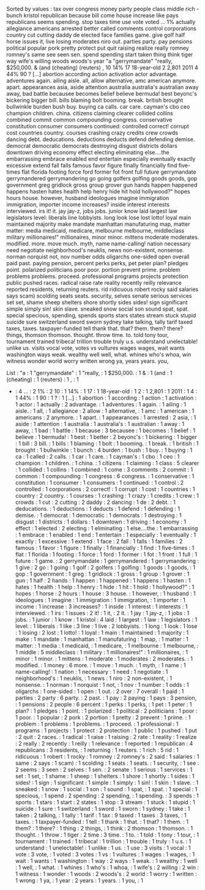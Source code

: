 Sorted by values :
tax over congress money party people class middle rich - bunch kristol republican because bill come house increase like pays republicans seems spending. stop taxes time use vote voted ... 1% actually allegiance americans arrested better called comments control corporations country cut cutting daddy de elected face families game. give golf half horse issues it, live losing moderates niro out. parties party. pay pensions political popular pork pretty protect put quit raising realize really romney romney's same see seen sen. spend spending start taken thing think tiger way wife's willing woods woods's year "a "gerrymandate" "really, $250,000. & (and (cheating) (reuters) , 10 14% 17 18-year-old 2 2,801 2011 4 44% 90 ? [...] abortion according action activation actor advantage. adventures again. ailing aisle. all, allow alternative, amc american anymore. apart. appearances asia, aside attention australia australia's australian away away, bad battle becausee becomes belief believe bermuda! best beyonc's bickering bigger bill. bills blaming bolt booming. break. british brought bullwinkle burden bush buy. buying ca calls. car care. cayman's cbo ceo champion children. china. citizens claiming clearer collided collins combined commit common compounding congress. conservative constitution consumer consumers continued: controlled correct! corrupt cost countries country. courses crashing crazy credits crew crowds dancing debt. deducations. deductions deducts defend defending demise. democrat democratic democrats destroying disgust districts dollars downtown driving economy effect electing eliminating else....the embarrassing embrace enabled end entertain especially eventually exactly excessive extend fall falls famous favor figure finally financially find five-times flat florida footing force ford former fot front full future gerrymandate gerrymandered gerrymandering go going golfers golfing goods goods, gop government greg gridlock gross group grover gun hands happen happened happens hasten hates health help henry hide hit hold hollywood?" hopes hours house. however, husband ideologues imagine immigration immigration, importer income increases? inside interest interests interviewed. irs it! it. jay jay-z, jobs jobs. junior know laid largest law legislators level: liberals line lobbyists. long look lose lost lotto! loyal main maintained majority make mandate manhattan manufaturing map, matter matter: media medicaid, medicare, melbourne melbourne, middleclass military millionaires!" millionaires, minor minor. mittens moderate moderates. modified. more. move much. myth, name name-calling! nation necessary need negotiate neighborhood's neuklis, news non-existent, nonsense. norman norquist not, nov number odds oligarchs one-sided open overall paid past. paying pension, percent perks perks, pet peter plan? pledges point. polarized politicians poor poor. portion prevent prime. problem problems problems. proceed. professional programs projects protection public pushed races. radical raise rate reality recently reilly relevance reported residents, returning reuters. rid ridicuous robert rocky said salaries says scam) scolding seats seats. security, selves senate serious services set set, shame sheep shelters shore shortly sides sides! sign significant simple simply sin! skin slave. sneaked snow social son sound spat, spat. special specious, spending, spends sports stars states stream stuck stupid suicide sure switzerland sword sworn sydney take talking, tally tarif taxed taxes, taxes. taxpayer-funded tell thank that. that? them. them? there? things, thomson thomson. thought. throw time. to. told tony tour, tournament trained tribeca! trillion trouble truly u.s. understand unelectable! unlike us. visits vocal vote, votes vs vultures wages wages, wait wants washington ways weak. wealthy well well, what. whines who's whoa, win witness wonder world worry written wrong ya, years years. you, 

List :
"a : 1
"gerrymandate" : 1
"really, : 1
$250,000. : 1
& : 1
(and : 1
(cheating) : 1
(reuters) : 1
, : 1
- : 4
... : 2
1% : 2
10 : 1
14% : 1
17 : 1
18-year-old : 1
2 : 1
2,801 : 1
2011 : 1
4 : 1
44% : 1
90 : 1
? : 1
[...] : 1
abortion : 1
according : 1
action : 1
activation : 1
actor : 1
actually : 2
advantage. : 1
adventures : 1
again. : 1
ailing : 1
aisle. : 1
all, : 1
allegiance : 2
allow : 1
alternative, : 1
amc : 1
american : 1
americans : 2
anymore. : 1
apart. : 1
appearances : 1
arrested : 2
asia, : 1
aside : 1
attention : 1
australia : 1
australia's : 1
australian : 1
away : 1
away, : 1
bad : 1
battle : 1
because : 3
becausee : 1
becomes : 1
belief : 1
believe : 1
bermuda! : 1
best : 1
better : 2
beyonc's : 1
bickering : 1
bigger : 1
bill : 3
bill. : 1
bills : 1
blaming : 1
bolt : 1
booming. : 1
break. : 1
british : 1
brought : 1
bullwinkle : 1
bunch : 4
burden : 1
bush : 1
buy. : 1
buying : 1
ca : 1
called : 2
calls. : 1
car : 1
care. : 1
cayman's : 1
cbo : 1
ceo : 1
champion : 1
children. : 1
china. : 1
citizens : 1
claiming : 1
class : 5
clearer : 1
collided : 1
collins : 1
combined : 1
come : 3
comments : 2
commit : 1
common : 1
compounding : 1
congress : 6
congress. : 1
conservative : 1
constitution : 1
consumer : 1
consumers : 1
continued: : 1
control : 2
controlled : 1
corporations : 2
correct! : 1
corrupt : 1
cost : 1
countries : 1
country : 2
country. : 1
courses : 1
crashing : 1
crazy : 1
credits : 1
crew : 1
crowds : 1
cut : 2
cutting : 2
daddy : 2
dancing : 1
de : 2
debt. : 1
deducations. : 1
deductions : 1
deducts : 1
defend : 1
defending : 1
demise. : 1
democrat : 1
democratic : 1
democrats : 1
destroying : 1
disgust : 1
districts : 1
dollars : 1
downtown : 1
driving : 1
economy : 1
effect : 1
elected : 2
electing : 1
eliminating : 1
else....the : 1
embarrassing : 1
embrace : 1
enabled : 1
end : 1
entertain : 1
especially : 1
eventually : 1
exactly : 1
excessive : 1
extend : 1
face : 2
fall : 1
falls : 1
families : 2
famous : 1
favor : 1
figure : 1
finally : 1
financially : 1
find : 1
five-times : 1
flat : 1
florida : 1
footing : 1
force : 1
ford : 1
former : 1
fot : 1
front : 1
full : 1
future : 1
game. : 2
gerrymandate : 1
gerrymandered : 1
gerrymandering : 1
give : 2
go : 1
going : 1
golf : 2
golfers : 1
golfing : 1
goods : 1
goods, : 1
gop : 1
government : 1
greg : 1
gridlock : 1
gross : 1
group : 1
grover : 1
gun : 1
half : 2
hands : 1
happen : 1
happened : 1
happens : 1
hasten : 1
hates : 1
health : 1
help : 1
henry : 1
hide : 1
hit : 1
hold : 1
hollywood?" : 1
hopes : 1
horse : 2
hours : 1
house : 3
house. : 1
however, : 1
husband : 1
ideologues : 1
imagine : 1
immigration : 1
immigration, : 1
importer : 1
income : 1
increase : 3
increases? : 1
inside : 1
interest : 1
interests : 1
interviewed. : 1
irs : 1
issues : 2
it! : 1
it, : 2
it. : 1
jay : 1
jay-z, : 1
jobs : 1
jobs. : 1
junior : 1
know : 1
kristol : 4
laid : 1
largest : 1
law : 1
legislators : 1
level: : 1
liberals : 1
like : 3
line : 1
live : 2
lobbyists. : 1
long : 1
look : 1
lose : 1
losing : 2
lost : 1
lotto! : 1
loyal : 1
main : 1
maintained : 1
majority : 1
make : 1
mandate : 1
manhattan : 1
manufaturing : 1
map, : 1
matter : 1
matter: : 1
media : 1
medicaid, : 1
medicare, : 1
melbourne : 1
melbourne, : 1
middle : 5
middleclass : 1
military : 1
millionaires!" : 1
millionaires, : 1
minor : 1
minor. : 1
mittens : 1
moderate : 1
moderates : 2
moderates. : 1
modified. : 1
money : 6
more. : 1
move : 1
much. : 1
myth, : 1
name : 1
name-calling! : 1
nation : 1
necessary : 1
need : 1
negotiate : 1
neighborhood's : 1
neuklis, : 1
news : 1
niro : 2
non-existent, : 1
nonsense. : 1
norman : 1
norquist : 1
not, : 1
nov : 1
number : 1
odds : 1
oligarchs : 1
one-sided : 1
open : 1
out. : 2
over : 7
overall : 1
paid : 1
parties : 2
party : 6
party. : 2
past. : 1
pay : 2
paying : 1
pays : 3
pension, : 1
pensions : 2
people : 6
percent : 1
perks : 1
perks, : 1
pet : 1
peter : 1
plan? : 1
pledges : 1
point. : 1
polarized : 1
political : 2
politicians : 1
poor : 1
poor. : 1
popular : 2
pork : 2
portion : 1
pretty : 2
prevent : 1
prime. : 1
problem : 1
problems : 1
problems. : 1
proceed. : 1
professional : 1
programs : 1
projects : 1
protect : 2
protection : 1
public : 1
pushed : 1
put : 2
quit : 2
races. : 1
radical : 1
raise : 1
raising : 2
rate : 1
reality : 1
realize : 2
really : 2
recently : 1
reilly : 1
relevance : 1
reported : 1
republican : 4
republicans : 3
residents, : 1
returning : 1
reuters. : 1
rich : 5
rid : 1
ridicuous : 1
robert : 1
rocky : 1
romney : 2
romney's : 2
said : 1
salaries : 1
same : 2
says : 1
scam) : 1
scolding : 1
seats : 1
seats. : 1
security, : 1
see : 2
seems : 3
seen : 2
selves : 1
sen. : 2
senate : 1
serious : 1
services : 1
set : 1
set, : 1
shame : 1
sheep : 1
shelters : 1
shore : 1
shortly : 1
sides : 1
sides! : 1
sign : 1
significant : 1
simple : 1
simply : 1
sin! : 1
skin : 1
slave. : 1
sneaked : 1
snow : 1
social : 1
son : 1
sound : 1
spat, : 1
spat. : 1
special : 1
specious, : 1
spend : 2
spending : 2
spending, : 1
spending. : 3
spends : 1
sports : 1
stars : 1
start : 2
states : 1
stop : 3
stream : 1
stuck : 1
stupid : 1
suicide : 1
sure : 1
switzerland : 1
sword : 1
sworn : 1
sydney : 1
take : 1
taken : 2
talking, : 1
tally : 1
tarif : 1
tax : 9
taxed : 1
taxes : 3
taxes, : 1
taxes. : 1
taxpayer-funded : 1
tell : 1
thank : 1
that. : 1
that? : 1
them. : 1
them? : 1
there? : 1
thing : 2
things, : 1
think : 2
thomson : 1
thomson. : 1
thought. : 1
throw : 1
tiger : 2
time : 3
time. : 1
to. : 1
told : 1
tony : 1
tour, : 1
tournament : 1
trained : 1
tribeca! : 1
trillion : 1
trouble : 1
truly : 1
u.s. : 1
understand : 1
unelectable! : 1
unlike : 1
us. : 1
use : 3
visits : 1
vocal : 1
vote : 3
vote, : 1
voted : 3
votes : 1
vs : 1
vultures : 1
wages : 1
wages, : 1
wait : 1
wants : 1
washington : 1
way : 2
ways : 1
weak. : 1
wealthy : 1
well : 1
well, : 1
what. : 1
whines : 1
who's : 1
whoa, : 1
wife's : 2
willing : 2
win : 1
witness : 1
wonder : 1
woods : 2
woods's : 2
world : 1
worry : 1
written : 1
wrong : 1
ya, : 1
year : 2
years : 1
years. : 1
you, : 1
